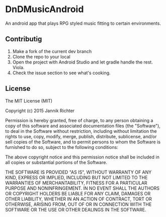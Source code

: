 # DnDMusicAndroid
An android app that plays RPG styled music fitting to certain environments. 

## Contributig
1. Make a fork of the current dev branch
2. Clone the repo to your local
3. Open the project with Android Studio and let gradle handle the rest. Viola.
4. Check the issue section to see what's cooking.

## License

The MIT License (MIT)

Copyright (c) 2015 Jannik Richter

Permission is hereby granted, free of charge, to any person obtaining a copy of
this software and associated documentation files (the "Software"), to deal in
the Software without restriction, including without limitation the rights to
use, copy, modify, merge, publish, distribute, sublicense, and/or sell copies of
the Software, and to permit persons to whom the Software is furnished to do so,
subject to the following conditions:

The above copyright notice and this permission notice shall be included in all
copies or substantial portions of the Software.

THE SOFTWARE IS PROVIDED "AS IS", WITHOUT WARRANTY OF ANY KIND, EXPRESS OR
IMPLIED, INCLUDING BUT NOT LIMITED TO THE WARRANTIES OF MERCHANTABILITY, FITNESS
FOR A PARTICULAR PURPOSE AND NONINFRINGEMENT. IN NO EVENT SHALL THE AUTHORS OR
COPYRIGHT HOLDERS BE LIABLE FOR ANY CLAIM, DAMAGES OR OTHER LIABILITY, WHETHER
IN AN ACTION OF CONTRACT, TORT OR OTHERWISE, ARISING FROM, OUT OF OR IN
CONNECTION WITH THE SOFTWARE OR THE USE OR OTHER DEALINGS IN THE SOFTWARE.


